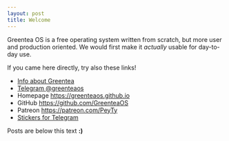 ```yaml
---
layout: post
title: Welcome
---
```


Greentea OS is a free operating system written from scratch, but more user and production oriented. We would first make it *actually* usable for day-to-day use.

If you came here directly, try also these links!

- [Info about Greentea](https://greenteaos.github.io/wiki/)
- [Telegram @greenteaos](https://t.me/greenteaos)
- Homepage <https://greenteaos.github.io>
- GitHub <https://github.com/GreenteaOS>
- Patreon <https://patreon.com/PeyTy>
- [Stickers for Telegram](https://t.me/addstickers/Greentea_OS)

Posts are below this text **:)**

